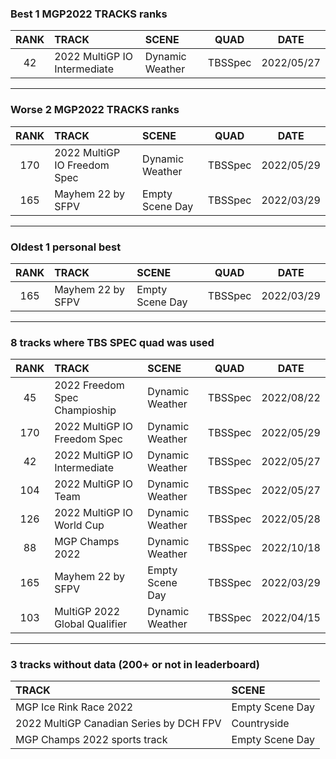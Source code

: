 ### Best 1 MGP2022 TRACKS ranks
|RANK|TRACK|SCENE|QUAD|DATE|
|:---:|:---|:---|:---:|:---:|
|42|2022 MultiGP IO Intermediate|Dynamic Weather|TBSSpec|2022/05/27|
---
### Worse 2 MGP2022 TRACKS ranks
|RANK|TRACK|SCENE|QUAD|DATE|
|:---:|:---|:---|:---:|:---:|
|170|2022 MultiGP IO Freedom Spec|Dynamic Weather|TBSSpec|2022/05/29|
|165|Mayhem 22 by SFPV|Empty Scene Day|TBSSpec|2022/03/29|
---
### Oldest 1 personal best
|RANK|TRACK|SCENE|QUAD|DATE|
|:---:|:---|:---|:---:|:---:|
|165|Mayhem 22 by SFPV|Empty Scene Day|TBSSpec|2022/03/29|
---
### 8 tracks where TBS SPEC quad was used
|RANK|TRACK|SCENE|QUAD|DATE|
|:---:|:---|:---|:---:|:---:|
|45|2022 Freedom Spec Champioship|Dynamic Weather|TBSSpec|2022/08/22|
|170|2022 MultiGP IO Freedom Spec|Dynamic Weather|TBSSpec|2022/05/29|
|42|2022 MultiGP IO Intermediate|Dynamic Weather|TBSSpec|2022/05/27|
|104|2022 MultiGP IO Team|Dynamic Weather|TBSSpec|2022/05/27|
|126|2022 MultiGP IO World Cup|Dynamic Weather|TBSSpec|2022/05/28|
|88|MGP Champs 2022|Dynamic Weather|TBSSpec|2022/10/18|
|165|Mayhem 22 by SFPV|Empty Scene Day|TBSSpec|2022/03/29|
|103|MultiGP 2022 Global Qualifier|Dynamic Weather|TBSSpec|2022/04/15|
---
### 3 tracks without data (200+ or not in leaderboard)
|TRACK|SCENE|
|:---|:---|
|MGP Ice Rink Race 2022|Empty Scene Day|
|2022 MultiGP Canadian Series by DCH FPV|Countryside|
|MGP Champs 2022 sports track|Empty Scene Day|
